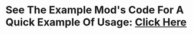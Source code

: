 # See The Example Mod's Code For A Quick Example Of Usage: [Click Here](https://github.com/PlagueVRC/PlagueButtonAPI/blob/beta-ui/PlagueButtonAPI/ExampleButtonAPIUsage/ExampleButtonAPIUsageMain.cs#L29)
